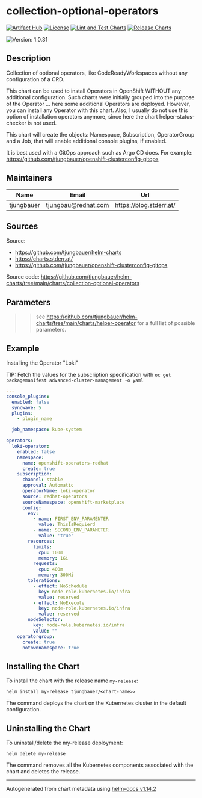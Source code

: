 

# collection-optional-operators

  [![Artifact Hub](https://img.shields.io/endpoint?url=https://artifacthub.io/badge/repository/openshift-bootstraps)](https://artifacthub.io/packages/search?repo=openshift-bootstraps)
  [![License](https://img.shields.io/badge/License-Apache_2.0-blue.svg)](https://opensource.org/licenses/Apache-2.0)
  [![Lint and Test Charts](https://github.com/tjungbauer/helm-charts/actions/workflows/lint_and_test_charts.yml/badge.svg)](https://github.com/tjungbauer/helm-charts/actions/workflows/lint_and_test_charts.yml)
  [![Release Charts](https://github.com/tjungbauer/helm-charts/actions/workflows/release.yml/badge.svg)](https://github.com/tjungbauer/helm-charts/actions/workflows/release.yml)

  ![Version: 1.0.31](https://img.shields.io/badge/Version-1.0.31-informational?style=flat-square)

 

  ## Description

  Collection of optional operators, like CodeReadyWorkspaces without any configuration of a CRD.

This chart can be used to install Operators in OpenShift WITHOUT any additional configuration. Such charts were initially grouped into the purpose of the Operator ... here some additional Operators are deployed.
However, you can install any Operator with this chart. Also, I usually do not use this option of installation operators anymore, since here the chart helper-status-checker is not used.

This chart will create the objects: Namespace, Subscription, OperatorGroup and a Job, that will enable additional console plugins, if enabled.

It is best used with a GitOps approach such as Argo CD does. For example: https://github.com/tjungbauer/openshift-clusterconfig-gitops

## Maintainers

| Name | Email | Url |
| ---- | ------ | --- |
| tjungbauer | <tjungbau@redhat.com> | <https://blog.stderr.at/> |

## Sources
Source:
* <https://github.com/tjungbauer/helm-charts>
* <https://charts.stderr.at/>
* <https://github.com/tjungbauer/openshift-clusterconfig-gitops>

Source code: https://github.com/tjungbauer/helm-charts/tree/main/charts/collection-optional-operators

## Parameters

>> see https://github.com/tjungbauer/helm-charts/tree/main/charts/helper-operator for a full list of possible parameters.

## Example

Installing the Operator "Loki"

TIP: Fetch the values for the subscription specification with `oc get packagemanifest advanced-cluster-management -o yaml`

```yaml
---
console_plugins:
  enabled: false
  syncwave: 5
  plugins:
    - plugin_name

  job_namespace: kube-system

operators:
  loki-operator:
    enabled: false
    namespace:
      name: openshift-operators-redhat
      create: true
    subscription:
      channel: stable
      approval: Automatic
      operatorName: loki-operator
      source: redhat-operators
      sourceNamespace: openshift-marketplace
      config:
        env:
          - name: FIRST_ENV_PARAMENTER
            value: ThisIsRequierd
          - name: SECOND_ENV_PARAMETER
            value: 'true'
        resources:
          limits:
            cpu: 100m
            memory: 1Gi
          requests:
            cpu: 400m
            memory: 300Mi
        tolerations:
          - effect: NoSchedule
            key: node-role.kubernetes.io/infra
            value: reserved
          - effect: NoExecute
            key: node-role.kubernetes.io/infra
            value: reserved
        nodeSelector:
          key: node-role.kubernetes.io/infra
          value: ""
    operatorgroup:
      create: true
      notownnamespace: true
```

## Installing the Chart

To install the chart with the release name `my-release`:

```console
helm install my-release tjungbauer/<chart-name>>
```

The command deploys the chart on the Kubernetes cluster in the default configuration.

## Uninstalling the Chart

To uninstall/delete the my-release deployment:

```console
helm delete my-release
```

The command removes all the Kubernetes components associated with the chart and deletes the release.

----------------------------------------------
Autogenerated from chart metadata using [helm-docs v1.14.2](https://github.com/norwoodj/helm-docs/releases/v1.14.2)
